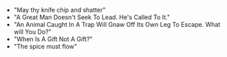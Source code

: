 * "May thy knife chip and shatter"
* "A Great Man Doesn't Seek To Lead. He's Called To It."
* "An Animal Caught In A Trap Will Gnaw Off Its Own Leg To Escape. What will You Do?"
* "When Is A Gift Not A Gift?"
* "The spice must flow"

